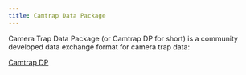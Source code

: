 ```yaml
---
title: Camtrap Data Package
---
```


Camera Trap Data Package (or Camtrap DP for short) is a community developed data exchange format for camera trap data:

[Camtrap DP](https://camtrap-dp.tdwg.org/)
